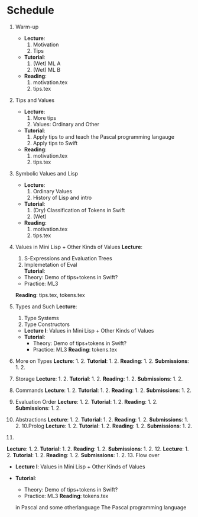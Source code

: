 # Schedule

1. Warm-up
   - **Lecture**: 
     1. Motivation
     2. Tips
   - **Tutorial**:
      1. (Wet) ML A
      2. (Wet) ML B
   - **Reading**:  
      1. motivation.tex
      2. tips.tex

2. Tips and Values
   - **Lecture**:  
     1. More tips
     2. Values: Ordinary and Other
   - **Tutorial**:
     1. Apply tips to and teach the Pascal programming langauge 
     2. Apply tips to Swift
   - **Reading**:
     1. motivation.tex
     2. tips.tex

3. Symbolic Values and Lisp
   - **Lecture**:  
      1. Ordinary Values
      2. History of Lisp and intro 
   - **Tutorial**:
      1. (Dry) Classification of Tokens in Swift
      2. (Wet)  
   - **Reading**:
      1. motivation.tex
      2. tips.tex 

4. Values in Mini Lisp + Other Kinds of Values
   **Lecture**:
      1. S-Expressions and Evaluation Trees
      2. Implemetation of Eval  
   **Tutorial**: 
     - Theory: Demo of tips+tokens in Swift? 
     - Practice: ML3
  
   **Reading**:  tips.tex, tokens.tex

5. Types and Such 
   **Lecture**:
      1. Type Systems 
      2. Type Constructors 
   - **Lecture I**:  Values in Mini Lisp + Other Kinds of Values
   - **Tutorial**:
       - Theory: Demo of tips+tokens in Swift?
       - Practice: ML3
         **Reading**:  tokens.tex

5. More on Types 
   **Lecture**:
      1. 
      2. 
   **Tutorial**:
      1. 
      2. 
   **Reading**:
      1. 
      2.
   **Submissions**:
      1. 
      2. 

6. Storage
   **Lecture**:
      1. 
      2. 
   **Tutorial**:
      1. 
      2. 
   **Reading**:
      1. 
      2.
   **Submissions**:
      1. 
      2. 

7. Commands
   **Lecture**:
      1. 
      2. 
   **Tutorial**:
      1. 
      2. 
   **Reading**:
      1. 
      2.
   **Submissions**:
      1. 
      2. 

8. Evaluation Order
   **Lecture**:
      1. 
      2. 
   **Tutorial**:
      1. 
      2. 
   **Reading**:
      1. 
      2.
   **Submissions**:
      1. 
      2. 

9. Abstractions
   **Lecture**:
      1. 
      2. 
   **Tutorial**:
      1. 
      2. 
   **Reading**:
      1. 
      2.
   **Submissions**:
      1. 
      2. 
10.Prolog
   **Lecture**:
      1. 
      2. 
   **Tutorial**:
      1. 
      2. 
   **Reading**:
      1. 
      2.
   **Submissions**:
      1. 
      2. 
11.
   **Lecture**:
      1. 
      2. 
   **Tutorial**:
      1. 
      2. 
   **Reading**:
      1. 
      2.
   **Submissions**:
      1. 
      2. 
12.
   **Lecture**:
      1. 
      2. 
   **Tutorial**:
      1. 
      2. 
   **Reading**:
      1. 
      2.
   **Submissions**:
      1. 
      2. 
13. Flow over
   - **Lecture I**:  Values in Mini Lisp + Other Kinds of Values
   - **Tutorial**:
       - Theory: Demo of tips+tokens in Swift?
       - Practice: ML3
         **Reading**:  tokens.tex
   
    
      in Pascal and some otherlanguage
   The Pascal programming language 
 
